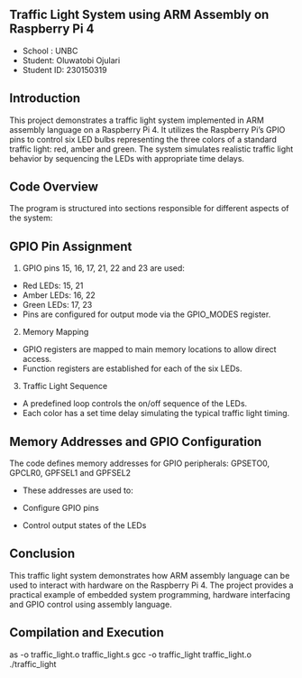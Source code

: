 ## Traffic Light System using ARM Assembly on Raspberry Pi 4 ##
- School : UNBC
- Student: Oluwatobi Ojulari
- Student ID: 230150319

## Introduction ##
This project demonstrates a traffic light system implemented in ARM assembly language on a Raspberry Pi 4. It utilizes the Raspberry Pi’s GPIO pins to control six LED bulbs representing the three colors of a standard traffic light: red, amber and green. The system simulates realistic traffic light behavior by sequencing the LEDs with appropriate time delays.

## Code Overview ##
The program is structured into sections responsible for different aspects of the system:

## GPIO Pin Assignment ##
1. GPIO pins 15, 16, 17, 21, 22 and 23 are used:
- Red LEDs: 15, 21
- Amber LEDs: 16, 22
- Green LEDs: 17, 23
- Pins are configured for output mode via the GPIO_MODES register.

2. Memory Mapping
- GPIO registers are mapped to main memory locations to allow direct access.
- Function registers are established for each of the six LEDs.

3. Traffic Light Sequence
- A predefined loop controls the on/off sequence of the LEDs.
- Each color has a set time delay simulating the typical traffic light timing.

## Memory Addresses and GPIO Configuration ##
The code defines memory addresses for GPIO peripherals: GPSETO0, GPCLR0, GPFSEL1 and GPFSEL2

- These addresses are used to:

* Configure GPIO pins

* Control output states of the LEDs

## Conclusion ##
This traffic light system demonstrates how ARM assembly language can be used to interact with hardware on the Raspberry Pi 4. The project provides a practical example of embedded system programming, hardware interfacing and GPIO control using assembly language.

## Compilation and Execution ##
as -o traffic_light.o traffic_light.s
gcc -o traffic_light traffic_light.o
./traffic_light
